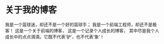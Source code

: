 关于我的博客
==

我是一个篮球迷，却还不是一个好的篮球手； 我是一个前端工程师，却还不是极客！ 这是一个关于前端的博客， 这是一个记录个人成长的博客， 其中尽是我个人成长中的点点滴滴。它既不代表‘驴’，也不代表‘象’！
